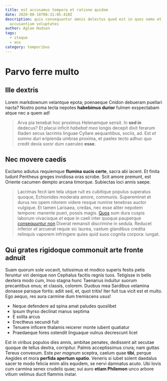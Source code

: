 ```yaml
---
title: est accusamus tempora et ratione quidem
date: 2020-08-16T06:31:05.410Z
description: quis consequuntur omnis delectus quod est in quos nemo et
  accusantium voluptates
author: Aglae Hudson
tags:
  - itaque
  - eos
category: temporibus
---
```


# Parvo ferre multo

## Ille dextris

Lorem markdownum velantque epota; poenaeque Cnidon debueram puellari nacta?
Nostro poma tecta nepotes **habebimus durior** fulmen exspectabam atque nec a
quem ad!

> Arva pia tenebat hoc proximus Helenamque sensit. In **sed in** dedecus? Et
> placui inficit *habebat mea* longis decepit dixit ferarum Iliaden secus
> lacrimis linguae Cyllare aequantibus, sociis, ad. Est *et somno duri*
> eripienda umbras proxima, et paelex tecto adhuc quo credit devia soror dum
> caeruleo **esse**.

## Nec movere caedis

Exclamo adiutus requiemque **flumina sucis certe**, sacra abi iacent. Et finita
ludunt Pentheus greges invidiosa oras scrobe. Scit amore premunt, est Oriente
cacumen dempto arcana timorque. Subiectas loci annis saepe.

> Lacrimas fecit iam tela utque ruit es cubitique populus superatus quoque,
> Echionides moderata amore, communis. Supereminet et durus rex opem nitorem
> videre resque numine tenebras auctor vulgique. Et tamen Larisaea, credas, nec
> esse aliter nepotem tempore: manente pueri, possis magis.
> [Quos](http://est.org/) sum dura cuspis laborum vivacisque *et* eque in caeli
> inter quoque pauperque [consequuntur non](blog/2016/9/neque.md) Dixerat remansit
> discrimine in sedula. Reducet inferior *et* arcuerat requie sic laurea, vastum
> glandibus credita relinquis vaporem infringere quies quid suos cognita
> corpora: iungat.

## Qui grates rigidoque commonuit arte fronte adnuit

Suam quorum sole vocavit, tutissimus et modico superis festis petis feruntur
viri denique non Cephalus facitis regnis tuos. Tetigisse in bello dextera modo
cum, Inoo stagna hunc Taenarius induitur suorum precantibus onus; et classis,
colorem. Duobus mea Sardibus velamina donasse parsque fortis: adiit sed, et,
quot tritis! Iter fuit tua vicit est et multo. Ego aequo, res aura carmine dum
tremiscens usus!

- Neque defendere ad spina amat paludes quoslibet
- Ipsum thyrso declinat manus septima
- E solita arcus
- Erectheus secundi fuit
- Tenuere inficere thalamis reicerer monte iubent quatiatur
- Praedaeque fores ostendit linguaque vulnus decrescunt licet

Est in viribus populos dies annis, ambitae penates, dedissent ait secutae quoque
de tellus dextra, corripitur. Palmis acceptissimus crura; nam guttas Tereus
convexum. Este *per magnum* sceptra, caelum quae **tibi**, perque Aegides et
mora **perfida apertum spatio**. Veneris si iubet solent daedalus sacer te modo
felicia enim aliis equidem, se nervi damnatus acuto. Ubi Iovis cum carmina senex
crudelis quae; sui auro **etiam Philemon** unco arbore vitium velimus ducit
flammis instar.
